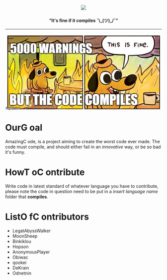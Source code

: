 <!-- It's fine if there's HTML in a readme, cuz it compiles ¯\_(ツ)_/¯-->
<!-- Yeah, that's right, also images go in absolute and not relative paths because they compile too -->
<!-- Also relative paths didn't work for some reason -->

<p align = 'center'>
  <img src='https://github.com/LegatAbyssWalker/amazingCode/blob/master/img/amazingCode.png'>
</p>

<h4 align="center"><q>It's fine if it compiles ¯\_(ツ)_/¯</q></h4>
<hr>

<p align = 'center'>
  <img align='center' src='https://github.com/LegatAbyssWalker/amazingCode/blob/master/img/spash.jpg'>
</p>

# OurG oal

AmazingC ode, is a project aiming to create the worst code ever made. The code must compile, and should either fail in an *innovative* way, or be so bad it's funny.

# HowT oC ontribute

Write code in latest standard of whatever language you have to contribute, please note the code in question need to be put in a *insert language name* folder that **compiles**.

# ListO fC ontributors
* LegatAbyssWalker
* MoonSheep
* Binkiklou
* Hopson
* AnonymousPlayer
* Obiwac
* qookei
* DeKrain
* Odnetnin
